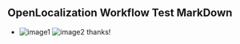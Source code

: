 ## OpenLocalization Workflow Test MarkDown
* ![image1](.\9efbf782-4a7c-4924-9a3a-b66af9822ef7.PNG)   ![image2](.\6aa01096-abcc-4e1e-9c60-0cf578a3b669.png) 
thanks!